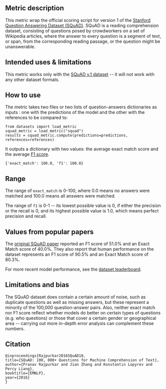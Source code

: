 ## Metric description
This metric wrap the official scoring script for version 1 of the [Stanford Question Answering Dataset (SQuAD)](https://huggingface.co/datasets/squad). SQuAD is a reading comprehension dataset, consisting of questions posed by crowdworkers on a set of Wikipedia articles, where the answer to every question is a segment of text, or span, from the corresponding reading passage, or the question might be unanswerable.


## Intended uses & limitations
This metric works only with the [SQuAD v.1 dataset](https://huggingface.co/datasets/squad) -- it will not work with any other dataset formats.

## How to use 

The metric takes two files or two lists of question-answers dictionaries as inputs : one with the predictions of the model and the other with the references to be compared to:

    from datasets import load_metric
    squad_metric = load_metric("squad")
    results = squad_metric.compute(predictions=predictions, references=references)
  
It outputs a dictionary with two values: the average exact match score and the average [F1 score](https://huggingface.co/metrics/f1).

    {'exact_match': 100.0, 'f1': 100.0}

## Range
The range of `exact_match` is 0-100, where 0.0 means no answers were matched and 100.0 means all answers were matched. 

The range of `f1` is 0-1 -- its lowest possible value is 0, if either the precision or the recall is 0, and its highest possible value is 1.0, which means perfect precision and recall.

## Values from popular papers
The [original SQuAD paper](https://nlp.stanford.edu/pubs/rajpurkar2016squad.pdf) reported an F1 score of 51.0% and an Exact Match score of 40.0%. They also report that human performance on the dataset represents an F1 score of 90.5% and an Exact Match score of 80.3%.

For more recent model performance, see the [dataset leaderboard](https://paperswithcode.com/dataset/squad).


## Limitations and bias
The SQuAD dataset does contain a certain amount of noise, such as duplicate questions as well as missing answers, but these represent a minority of the 100,000 question-answer pairs. Also, neither exact match nor F1 score reflect whether models do better on certain types of questions (e.g. who questions) or those that cover a certain gender or geographical area -- carrying out more in-depth error analysis can complement these numbers. 


## Citation

    @inproceedings{Rajpurkar2016SQuAD10,
    title={SQuAD: 100, 000+ Questions for Machine Comprehension of Text},
    author={Pranav Rajpurkar and Jian Zhang and Konstantin Lopyrev and Percy Liang},
    booktitle={EMNLP},
    year={2016}
    }

